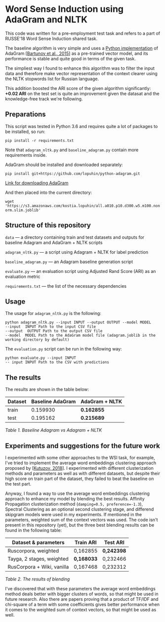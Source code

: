 # Word Sense Induction using AdaGram and NLTK
This code was written for a pre-employment test task and refers to a part of RUSSE'18 Word Sense Induction shared task.

The baseline algorithm is very simple and uses a [Python implementation](https://github.com/lopuhin/python-adagram) of AdaGram [[Bartunov et al., 2015](http://arxiv.org/abs/1502.07257)] as a pre-trained vector model, and its performance is stable and quite good in terms of the given task.

The simpliest way I found to enhance this algorithm was to filter the input data and therefore make vector representation of the context clearer using the NLTK stopwords list for Russian language. 

This addition boosted the ARI score of the given algorithm significantly: **+0.02 ARI** on the test set is quite an improvement given the datasat and the knowledge-free track we're following. 

## Preparations
This script was tested in Python 3.6 and requires quite a lot of packages to be installed, so run:
```
pip install -r requirements.txt
```
Note that `adagram_nltk.py` and `baseline_adagram.py` contain more requirements inside.

AdaGram should be installed and downloaded separately:

```pip install git+https://github.com/lopuhin/python-adagram.git```

[Link for downloading AdaGram](https://s3.amazonaws.com/kostia.lopuhin/all.a010.p10.d300.w5.m100.nonorm.slim.joblib)

And then placed into the current directory:

```wget 'https://s3.amazonaws.com/kostia.lopuhin/all.a010.p10.d300.w5.m100.nonorm.slim.joblib'```

## Structure of this repository
`data` — a directory containing train and test datasets and outputs for baseline Adagram and AdaGram + NLTK scripts

`adagram_nltk.py` — a script using Adagram + NLTK for label prediction

`baseline_adagram.py` — an Adagram baseline generation script

`evaluate.py` — an evaluation script using Adjusted Rand Score (ARI) as an evaluation metric

`requirements.txt` — the list of the necessary dependencies

## Usage
The usage for `adagram_nltk.py` is the following:
```
python adagram_nltk.py --input INPUT --output OUTPUT --model MODEL
--input  INPUT Path to the input CSV file
--output  OUTPUT Path to the output CSV file
--model  MODEL Path to the AdaGram model file (adagram.joblib in the working directory by default)
```
The `evaluation.py` script can be run in the following way:
```
python evaluate.py --input INPUT
-- input INPUT Path to the CSV with predictions
```

##  The results 
The results are shown in the table below:

 |  **Dataset** | **Baseline AdaGram**      | **AdaGram + NLTK** | 
 |---| ------------- | ------------- |
 |train  | 0.159930  | **0.162855** |
 |  test| 0.195162  | **0.215689**  |
 
 *Table 1. Baseline Adagram vs Adagram + NLTK*

## Experiments and suggestions for the future work

I experimented with some other approaches to the WSI task, for example, I've tried to implement the average word embeddings clustering approach proposed by [[Kutuzov, 2018](https://arxiv.org/ftp/arxiv/papers/1805/1805.02258.pdf)]. I experimented with different clusterization methods and parameters as well as with different datasets, but despite their high score on train part of the dataset, they failed to beat the baseline on the test part. 

Anyway, I found a way to use the average word embeddings clustering approach to enhance my model by blending the best results. Affinity Propagation clusterization method (`damping=0.5, preference=-1.3`), Spectral Clustering as an optional second clustering stage, and differend skipgram models were used in my experiments. If mentioned in the parameters, weighted sum of the context vectors was used. The code isn't present in this repository (yet), but the three best blending results can be found in the following table:

 |  **Dataset & parameters** | **Train ARI**     | **Test ARI** | 
 |---| ------------- | ------------- |
 |Ruscorpora, weighted  | 0,162855 | **0,242398** |
 |Tayga, 2 stages, weighted |**0,168033** | 0,232466 | 
 |RusCorpora + Wiki, vanilla | 0,167468 | 0,232312  |
 
*Table 2. The results of blending*

I've discovered that with these parameters the average word embeddings method deals better with bigger clusters of words, so that might be used in future research. Also there are papers proving that a product of TF/IDF and chi-square of a term with some coefficients gives better performance when it comes to the weighted sum of context vectors, so that might be used as well.

